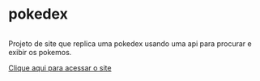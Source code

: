 # pokedex 
<img source = "384.gif">

Projeto de site que replica uma pokedex usando uma api para procurar e exibir os pokemos.

[Clique aqui para acessar o site](https://alelucas2k.github.io/pokedex/)
